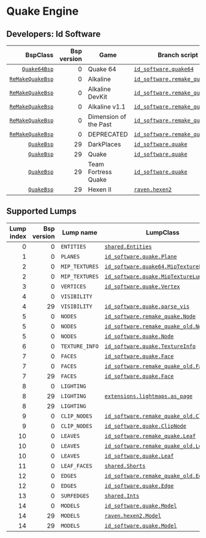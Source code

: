 # Quake Engine
## Developers: Id Software

| BspClass | Bsp version | Game | Branch script | Supported lumps | Unused lumps | Coverage |
| -------: | ----------: | ---- | ------------- | --------------: | -----------: | :------- |
| [`Quake64Bsp`](https://github.com/snake-biscuits/bsp_tool/blob/master/bsp_tool/id_software.py#L85) | 0 | Quake 64 | [`id_software.quake64`](https://github.com/snake-biscuits/bsp_tool/blob/master/bsp_tool/branches/id_software/quake64.py) | 13 / 15 | 0 | 86.00% |
| [`ReMakeQuakeBsp`](https://github.com/snake-biscuits/bsp_tool/blob/master/bsp_tool/id_software.py#L54) | 0 | Alkaline | [`id_software.remake_quake`](https://github.com/snake-biscuits/bsp_tool/blob/master/bsp_tool/branches/id_software/remake_quake.py) | 13 / 15 | 0 | 86.00% |
| [`ReMakeQuakeBsp`](https://github.com/snake-biscuits/bsp_tool/blob/master/bsp_tool/id_software.py#L54) | 0 | Alkaline DevKit | [`id_software.remake_quake`](https://github.com/snake-biscuits/bsp_tool/blob/master/bsp_tool/branches/id_software/remake_quake.py) | 13 / 15 | 0 | 86.00% |
| [`ReMakeQuakeBsp`](https://github.com/snake-biscuits/bsp_tool/blob/master/bsp_tool/id_software.py#L54) | 0 | Alkaline v1.1 | [`id_software.remake_quake`](https://github.com/snake-biscuits/bsp_tool/blob/master/bsp_tool/branches/id_software/remake_quake.py) | 13 / 15 | 0 | 86.00% |
| [`ReMakeQuakeBsp`](https://github.com/snake-biscuits/bsp_tool/blob/master/bsp_tool/id_software.py#L54) | 0 | Dimension of the Past | [`id_software.remake_quake`](https://github.com/snake-biscuits/bsp_tool/blob/master/bsp_tool/branches/id_software/remake_quake.py) | 13 / 15 | 0 | 86.00% |
| [`ReMakeQuakeBsp`](https://github.com/snake-biscuits/bsp_tool/blob/master/bsp_tool/id_software.py#L54) | 0 | DEPRECATED | [`id_software.remake_quake_old`](https://github.com/snake-biscuits/bsp_tool/blob/master/bsp_tool/branches/id_software/remake_quake_old.py) | 13 / 15 | 0 | 86.00% |
| [`QuakeBsp`](https://github.com/snake-biscuits/bsp_tool/blob/master/bsp_tool/id_software.py#L8) | 29 | DarkPlaces | [`id_software.quake`](https://github.com/snake-biscuits/bsp_tool/blob/master/bsp_tool/branches/id_software/quake.py) | 15 / 15 | 0 | 97.67% |
| [`QuakeBsp`](https://github.com/snake-biscuits/bsp_tool/blob/master/bsp_tool/id_software.py#L8) | 29 | Quake | [`id_software.quake`](https://github.com/snake-biscuits/bsp_tool/blob/master/bsp_tool/branches/id_software/quake.py) | 15 / 15 | 0 | 97.67% |
| [`QuakeBsp`](https://github.com/snake-biscuits/bsp_tool/blob/master/bsp_tool/id_software.py#L8) | 29 | Team Fortress Quake | [`id_software.quake`](https://github.com/snake-biscuits/bsp_tool/blob/master/bsp_tool/branches/id_software/quake.py) | 15 / 15 | 0 | 97.67% |
| [`QuakeBsp`](https://github.com/snake-biscuits/bsp_tool/blob/master/bsp_tool/id_software.py#L8) | 29 | Hexen II | [`raven.hexen2`](https://github.com/snake-biscuits/bsp_tool/blob/master/bsp_tool/branches/raven/hexen2.py) | 13 / 15 | 0 | 86.00% |


## Supported Lumps
| Lump index | Bsp version | Lump name | LumpClass | Coverage |
| ---------: | ----------: | --------- | --------- | :------- |
| 0 | 0 | `ENTITIES` | [`shared.Entities`](https://github.com/snake-biscuits/bsp_tool/blob/master/bsp_tool/branches/shared.py#L36) | 100% |
| 1 | 0 | `PLANES` | [`id_software.quake.Plane`](https://github.com/snake-biscuits/bsp_tool/blob/master/bsp_tool/branches/id_software/quake.py#L237) | 100% |
| 2 | 0 | `MIP_TEXTURES` | [`id_software.quake64.MipTextureLump`](https://github.com/snake-biscuits/bsp_tool/blob/master/bsp_tool/branches/id_software/quake64.py#L57) | 90% |
| 2 | 0 | `MIP_TEXTURES` | [`id_software.quake.MipTextureLump`](https://github.com/snake-biscuits/bsp_tool/blob/master/bsp_tool/branches/id_software/quake.py#L295) | 90% |
| 3 | 0 | `VERTICES` | [`id_software.quake.Vertex`](https://github.com/snake-biscuits/bsp_tool/blob/master/bsp_tool/branches/id_software/quake.py#L261) | 100% |
| 4 | 0 | `VISIBILITY` |  | 0% |
| 4 | 29 | `VISIBILITY` | [`id_software.quake.parse_vis`](https://github.com/snake-biscuits/bsp_tool/blob/master/bsp_tool/branches/id_software/quake.py#L409) | 75% |
| 5 | 0 | `NODES` | [`id_software.remake_quake.Node`](https://github.com/snake-biscuits/bsp_tool/blob/master/bsp_tool/branches/id_software/remake_quake.py#L50) | 100% |
| 5 | 0 | `NODES` | [`id_software.remake_quake_old.Node`](https://github.com/snake-biscuits/bsp_tool/blob/master/bsp_tool/branches/id_software/remake_quake_old.py#L58) | 100% |
| 5 | 0 | `NODES` | [`id_software.quake.Node`](https://github.com/snake-biscuits/bsp_tool/blob/master/bsp_tool/branches/id_software/quake.py#L220) | 100% |
| 6 | 0 | `TEXTURE_INFO` | [`id_software.quake.TextureInfo`](https://github.com/snake-biscuits/bsp_tool/blob/master/bsp_tool/branches/id_software/quake.py#L247) | 100% |
| 7 | 0 | `FACES` | [`id_software.quake.Face`](https://github.com/snake-biscuits/bsp_tool/blob/master/bsp_tool/branches/id_software/quake.py#L163) | 100% |
| 7 | 0 | `FACES` | [`id_software.remake_quake_old.Face`](https://github.com/snake-biscuits/bsp_tool/blob/master/bsp_tool/branches/id_software/remake_quake_old.py#L47) | 100% |
| 7 | 29 | `FACES` | [`id_software.quake.Face`](https://github.com/snake-biscuits/bsp_tool/blob/master/bsp_tool/branches/id_software/quake.py#L163) | 100% |
| 8 | 0 | `LIGHTING` |  | 0% |
| 8 | 29 | `LIGHTING` | [`extensions.lightmaps.as_page`](https://github.com/snake-biscuits/bsp_tool/blob/master/bsp_tool/extensions/lightmaps/quake.py#L8) | 100% |
| 8 | 29 | `LIGHTING` |  | 0% |
| 9 | 0 | `CLIP_NODES` | [`id_software.remake_quake_old.ClipNode`](https://github.com/snake-biscuits/bsp_tool/blob/master/bsp_tool/branches/id_software/remake_quake_old.py#L39) | 100% |
| 9 | 0 | `CLIP_NODES` | [`id_software.quake.ClipNode`](https://github.com/snake-biscuits/bsp_tool/blob/master/bsp_tool/branches/id_software/quake.py#L138) | 100% |
| 10 | 0 | `LEAVES` | [`id_software.remake_quake.Leaf`](https://github.com/snake-biscuits/bsp_tool/blob/master/bsp_tool/branches/id_software/remake_quake.py#L43) | 100% |
| 10 | 0 | `LEAVES` | [`id_software.remake_quake_old.Leaf`](https://github.com/snake-biscuits/bsp_tool/blob/master/bsp_tool/branches/id_software/remake_quake_old.py#L51) | 100% |
| 10 | 0 | `LEAVES` | [`id_software.quake.Leaf`](https://github.com/snake-biscuits/bsp_tool/blob/master/bsp_tool/branches/id_software/quake.py#L182) | 100% |
| 11 | 0 | `LEAF_FACES` | [`shared.Shorts`](https://github.com/snake-biscuits/bsp_tool/blob/master/bsp_tool/branches/shared.py#L15) | 100% |
| 12 | 0 | `EDGES` | [`id_software.remake_quake_old.Edge`](https://github.com/snake-biscuits/bsp_tool/blob/master/bsp_tool/branches/id_software/remake_quake_old.py#L43) | 100% |
| 12 | 0 | `EDGES` | [`id_software.quake.Edge`](https://github.com/snake-biscuits/bsp_tool/blob/master/bsp_tool/branches/id_software/quake.py#L150) | 100% |
| 13 | 0 | `SURFEDGES` | [`shared.Ints`](https://github.com/snake-biscuits/bsp_tool/blob/master/bsp_tool/branches/shared.py#L11) | 100% |
| 14 | 0 | `MODELS` | [`id_software.quake.Model`](https://github.com/snake-biscuits/bsp_tool/blob/master/bsp_tool/branches/id_software/quake.py#L200) | 100% |
| 14 | 29 | `MODELS` | [`raven.hexen2.Model`](https://github.com/snake-biscuits/bsp_tool/blob/master/bsp_tool/branches/raven/hexen2.py#L68) | 100% |
| 14 | 29 | `MODELS` | [`id_software.quake.Model`](https://github.com/snake-biscuits/bsp_tool/blob/master/bsp_tool/branches/id_software/quake.py#L200) | 100% |


